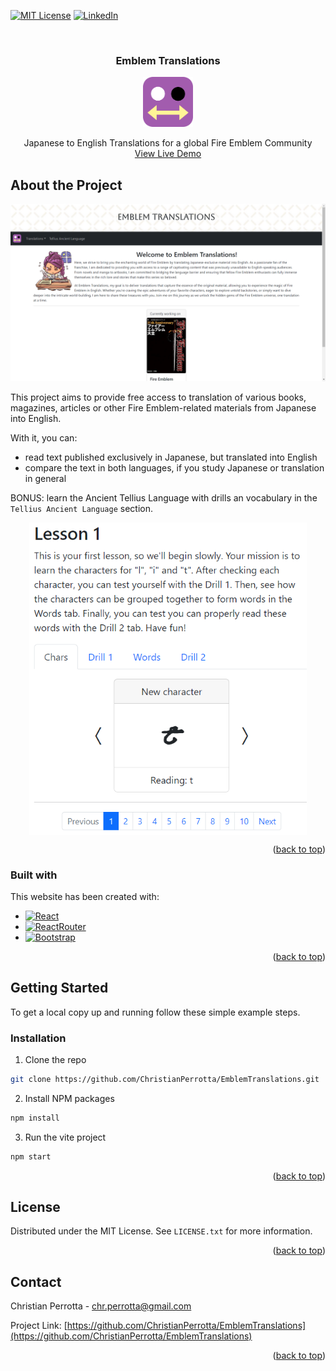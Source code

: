 <a name="readme-top"></a>

<!-- PROJECT SHIELDS -->
[![MIT License][license-shield]][license-url]
[![LinkedIn][linkedin-shield]][linkedin-url]

<!-- TITLE -->
<br />
<div align="center">
  <h3 align="center">Emblem Translations</h3>
    <a href="https://emblem-translations.vercel.app/">
        <img src="./public/favicon.svg" alt="Logo" width="80" height="80">
    </a>
  <p align="center">
    Japanese to English Translations for a global Fire Emblem Community
    <br />
    <a href="https://emblem-translations.vercel.app/">View Live Demo</a>
  </p>
</div>

<!-- ABOUT THE PROJECT -->
## About the Project

[![Emblem Translations Screenshot][project-screenshot]](https://emblem-translations.vercel.app/)

This project aims to provide free access to translation of various books, magazines, articles or other Fire Emblem-related materials from Japanese into English.

With it, you can:
* read text published exclusively in Japanese, but translated into English
* compare the text in both languages, if you study Japanese or translation in general

BONUS: learn the Ancient Tellius Language with drills an vocabulary in the `Tellius Ancient Language` section.

<a href="https://emblem-translations.vercel.app/ancient">
  <img src="./src/assets/screenshot2-tellius.png" alt="Tellius Ancient Language lesson" height="500px" style="display:block; margin-left: auto; margin-right: auto;">
</a>

<p align="right">(<a href="#readme-top">back to top</a>)</p>

### Built with

This website has been created with:
* [![React][React.js]][React-url]
* [![ReactRouter][ReactRouter]][ReactRouter-url]
* [![Bootstrap][Bootstrap.com]][Bootstrap-url]

<p align="right">(<a href="#readme-top">back to top</a>)</p>

<!-- GETTING STARTED -->
## Getting Started

To get a local copy up and running follow these simple example steps.

### Installation

1. Clone the repo
```sh
git clone https://github.com/ChristianPerrotta/EmblemTranslations.git
```

2. Install NPM packages
```sh
npm install
```
3. Run the vite project
```sh
npm start
```
<p align="right">(<a href="#readme-top">back to top</a>)</p>

<!-- LICENSE -->
## License

Distributed under the MIT License. See `LICENSE.txt` for more information.

<p align="right">(<a href="#readme-top">back to top</a>)</p>

<!-- CONTACT -->
## Contact

Christian Perrotta - chr.perrotta@gmail.com

Project Link: [https://github.com/ChristianPerrotta/EmblemTranslations](https://github.com/ChristianPerrotta/EmblemTranslations)

<p align="right">(<a href="#readme-top">back to top</a>)</p>

<!-- MARKDOWN LINKS & IMAGES -->
[license-shield]: https://img.shields.io/github/license/othneildrew/Best-README-Template.svg?style=for-the-badge
[license-url]: https://github.com/ChristianPerrotta/adparnassum/blob/main/LICENSE.txt
[linkedin-shield]: https://img.shields.io/badge/-LinkedIn-black.svg?style=for-the-badge&logo=linkedin&colorB=555
[linkedin-url]: https://www.linkedin.com/in/christian-perrotta-17422b114/
[project-screenshot]: src/assets/screenshot.png
[React.js]: https://img.shields.io/badge/React-20232A?style=for-the-badge&logo=react&logoColor=61DAFB
[React-url]: https://reactjs.org/
[Bootstrap.com]: https://img.shields.io/badge/Bootstrap-563D7C?style=for-the-badge&logo=bootstrap&logoColor=white
[Bootstrap-url]: https://getbootstrap.com
[ReactRouter]: https://img.shields.io/badge/React_Router-CA4245?style=for-the-badge&logo=react-router&logoColor=white
[ReactRouter-url]: https://reactrouter.com/en/main